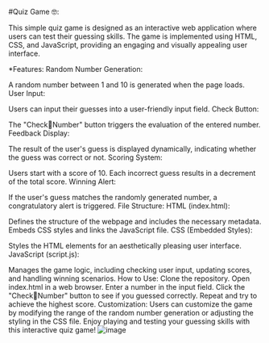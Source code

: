 #Quiz Game 🤓:

This simple quiz game is designed as an interactive web application where users can test their guessing skills. The game is implemented using HTML, CSS, and JavaScript, providing an engaging and visually appealing user interface.

*Features:
Random Number Generation:

A random number between 1 and 10 is generated when the page loads.
User Input:

Users can input their guesses into a user-friendly input field.
Check Button:

The "Check🤔Number" button triggers the evaluation of the entered number.
Feedback Display:

The result of the user's guess is displayed dynamically, indicating whether the guess was correct or not.
Scoring System:

Users start with a score of 10.
Each incorrect guess results in a decrement of the total score.
Winning Alert:

If the user's guess matches the randomly generated number, a congratulatory alert is triggered.
File Structure:
HTML (index.html):

Defines the structure of the webpage and includes the necessary metadata.
Embeds CSS styles and links the JavaScript file.
CSS (Embedded Styles):

Styles the HTML elements for an aesthetically pleasing user interface.
JavaScript (script.js):

Manages the game logic, including checking user input, updating scores, and handling winning scenarios.
How to Use:
Clone the repository.
Open index.html in a web browser.
Enter a number in the input field.
Click the "Check🤔Number" button to see if you guessed correctly.
Repeat and try to achieve the highest score.
Customization:
Users can customize the game by modifying the range of the random number generation or adjusting the styling in the CSS file.
Enjoy playing and testing your guessing skills with this interactive quiz game!
![image](https://github.com/Prmersal/Quiz_Game/assets/103918390/136bc74b-a487-4ad7-987e-c3500a8651a9)
